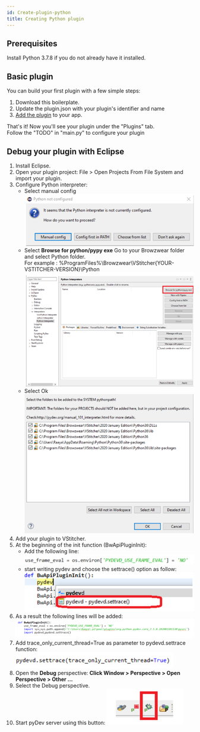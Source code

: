 ```yaml
---
id: Create-plugin-python
title: Creating Python plugin
---
```


## Prerequisites
Install Python 3.7.8 if you do not already have it installed. </br>

## Basic plugin
You can build your first plugin with a few simple steps:
1. Download this boilerplate.
2. Update the plugin.json with your plugin's identifier and name
3. [Add the plugin](Development) to your app.

That's it! Now you'll see your plugin under the "Plugins" tab. <br>
Follow the "TODO" in "main.py" to configure your plugin


## Debug your plugin with Eclipse 
1. Install Eclipse.
2. Open your plugin project: File > Open Projects From File System and import your plugin.
3. Configure Python interpreter: 
    * Select manual config
      ![](../assets/manual-config.png)
    * Select **Browse for python/pypy exe** 
Go to your Browzwear folder and select Python folder. <br>For example :  %ProgramFiles%\Browzwear\VStitcher\{YOUR-VSTITCHER-VERSION}\Python
![](../assets/browse.png)
    * Select Ok
    ![](../assets/select-ok.png)
4. Add your plugin to VStitcher.
5. At the beginning of the init function (BwApiPluginInit):
    * Add the following line:
    ![](../assets/use-frame.png)
    * start writing pydev and choose the settrace() option as follow:
  ![](../assets/pydev.png)
6. As a result the following lines will be added:
![](../assets/lines-pydev.png)
7. Add trace_only_current_thread=True as parameter to pydevd.settrace function:
![](../assets/set-trace.png)
8. Open the **Debug** perspective: **Click Window > Perspective > Open Perspective > Other ...**
9. Select the Debug perspective.
10. Start pyDev server using this button: 
![](../assets/debug.png)


